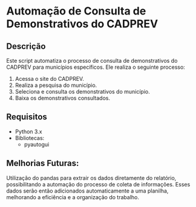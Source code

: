 # Automação de Consulta de Demonstrativos do CADPREV

## Descrição
Este script automatiza o processo de consulta de demonstrativos do CADPREV para municípios específicos. Ele realiza o seguinte processo:

1. Acessa o site do CADPREV.
2. Realiza a pesquisa do município.
3. Seleciona e consulta os demonstrativos do município.
4. Baixa os demonstrativos consultados.

## Requisitos
- Python 3.x
- Bibliotecas:
  - pyautogui

## Melhorias Futuras:
Utilização do pandas para extrair os dados diretamente do relatório, possibilitando a automação do processo de coleta de informações. Esses dados serão então adicionados automaticamente a uma planilha, melhorando a eficiência e a organização do trabalho.
